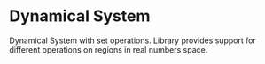 # Dynamical System

Dynamical System with set operations. Library provides support for different operations on regions in real numbers space.
